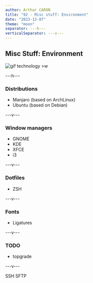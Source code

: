 ```yaml
---
author: Arthur CARON
title: "92 - Misc stuff: Environment"
date: "2023-12-07"
theme: "moon"
separator: ---h---
verticalSeparator: ---v---
---
```


## Misc Stuff: Environment

![gif technology >w](https://media0.giphy.com/media/pOEbLRT4SwD35IELiQ/giphy.gif)

---h---

### Distributions

- Manjaro (based on ArchLinux)
- Ubuntu (based on Debian)

---v---

### Window managers

- GNOME
- KDE
- XFCE
- i3

---v---

### Dotfiles

- ZSH

---v---

### Fonts

- Ligatures

---v---

### TODO

- topgrade

---v---

SSH
SFTP